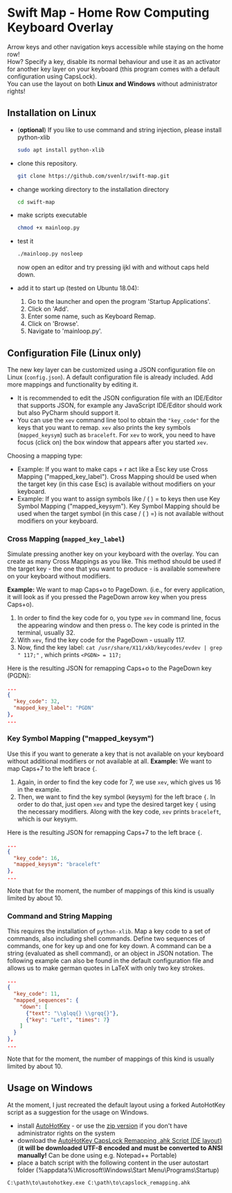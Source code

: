 # Swift Map - Home Row Computing Keyboard Overlay

Arrow keys and other navigation keys accessible while staying on the home row!<br>
How? Specify a key, disable its normal behaviour and use it as an activator for
another key layer on your keyboard (this program comes with a default configuration using CapsLock).<br>
You can use the layout on both **Linux and Windows** without administrator rights!

## Installation on Linux

- (**optional**) If you like to use command and string injection, please install python-xlib<br>
  ```bash
  sudo apt install python-xlib
  ```

- clone this repository.
  ```bash
  git clone https://github.com/svenlr/swift-map.git
  ```

- change working directory to the installation directory
  ```bash
  cd swift-map
  ```

- make scripts executable
  ```bash
  chmod +x mainloop.py
  ```

- test it
  ```bash
  ./mainloop.py nosleep
  ```
  now open an editor and try pressing ijkl with and without caps held down.

- add it to start up (tested on Ubuntu 18.04):
  1. Go to the launcher and open the program 'Startup Applications'.
  2. Click on 'Add'.
  3. Enter some name, such as Keyboard Remap.
  4. Click on 'Browse'.
  5. Navigate to 'mainloop.py'.

<!-- - add it to resume directory so the overlays still work after resume
<pre>$ sudo cp resume.py /etc/pm/sleep.d/</pre> -->

## Configuration File (Linux only)

The new key layer can be customized using a JSON configuration file on Linux (`config.json`).
A default configuration file is already included. Add more mappings and functionality by editing it.

- It is recommended to edit the JSON configuration file with an IDE/Editor that supports JSON, for example any JavaScript IDE/Editor should work but also PyCharm should support it.
- You can use the `xev` command line tool to obtain the `"key_code"` for the keys that you want to remap.
`xev` also prints the key symbols (`mapped_keysym`) such as `braceleft`. For `xev` to work, you need to have focus (click on) the box window that appears after you started `xev`.

Choosing a mapping type:
- Example: If you want to make caps + r act like a Esc key use Cross Mapping ("mapped_key_label"). 
Cross Mapping should be used when the target key (in this case Esc) is available without modifiers on your keyboard. 
- Example: If you want to assign symbols like / ( ) = to keys then use Key Symbol Mapping ("mapped_keysym").
Key Symbol Mapping should be used when the target symbol (in this case / ( ) =) is not available without modifiers on your keyboard. 

### Cross Mapping (`mapped_key_label`)

Simulate pressing another key on your keyboard with the overlay. You can create as many Cross Mappings as you like. This method should be used if the target key - the one that you want to produce - is available somewhere on your keyboard without modifiers.

**Example:** We want to map Caps+o to PageDown.
(i.e., for every application, it will look as if you pressed the PageDown arrow key when you press Caps+o).
1. In order to find the key code for o, you type `xev` in command line, focus the appearing window and then press o. The key code is printed in the terminal, usually 32.
2. With `xev`, find the key code for the PageDown - usually 117.
3. Now, find the key label: `cat /usr/share/X11/xkb/keycodes/evdev | grep " 117;"` , which prints ```<PGDN> = 117;```

Here is the resulting JSON for remapping Caps+o to the PageDown key (PGDN):
```json
...
{
  "key_code": 32,
  "mapped_key_label": "PGDN"
},
...
```

### Key Symbol Mapping ("mapped_keysym")

Use this if you want to generate a key that is not available on your keyboard without additional modifiers or not available at all.
**Example:** We want to map Caps+7 to the left brace `{`.
1. Again, in order to find the key code for 7, we use `xev`, which gives us 16 in the example.
2. Then, we want to find the key symbol (keysym) for the left brace `{`. In order to do that, just open `xev` and type the desired target key `{` using the necessary modifiers. Along with the key code, `xev` prints `braceleft`, which is our keysym.

Here is the resulting JSON for remapping Caps+7 to the left brace `{`.
```json
...
{
  "key_code": 16,
  "mapped_keysym": "braceleft"
},
...
```

Note that for the moment, the number of mappings of this kind is usually limited by about 10.

### Command and String Mapping

This requires the installation of `python-xlib`.
Map a key code to a set of commands, also including shell commands.
Define two sequences of commands, one for key up and one for key down.
A command can be a string (evaluated as shell command), or an object in JSON notation.
The following example can also be found in the default configuration file and allows us to make german quotes in LaTeX with only two key strokes.

```json
...
{
  "key_code": 11,
  "mapped_sequences": {
    "down": [
      {"text": "\\glqq{} \\grqq{}"},
      {"key": "Left", "times": 7}
    ]
  }
},
...
```

Note that for the moment, the number of mappings of this kind is usually limited by about 10.

## Usage on Windows

At the moment, I just recreated the default layout using a forked AutoHotKey script as a suggestion for the usage on Windows.

- install [AutoHotKey](https://autohotkey.com/download/) - or use the [zip version](https://autohotkey.com/download/ahk.zip) if you don't have administrator rights on the system
- download the [AutoHotKey CapsLock Remapping .ahk Script (DE layout)](https://gist.github.com/svenlr/2e09166ae6b70f0fcf8c897b7e7d4be8) (**it will be downloaded UTF-8 encoded and must be converted to ANSI manually!** Can be done using e.g. Notepad++ Portable)
- place a batch script with the following content in the user autostart folder (%appdata%\Microsoft\Windows\Start Menu\Programs\Startup)

```bat
C:\path\to\autohotkey.exe C:\path\to\capslock_remapping.ahk
```
